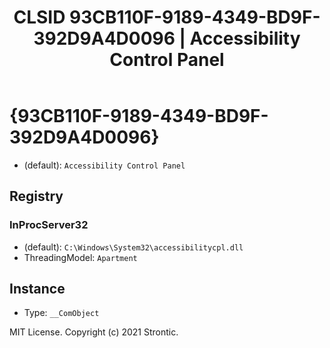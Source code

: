 ﻿---
title: "CLSID 93CB110F-9189-4349-BD9F-392D9A4D0096 | Accessibility Control Panel"
excerpt: What is COM-Object CLSID 93CB110F-9189-4349-BD9F-392D9A4D0096?
---

# {93CB110F-9189-4349-BD9F-392D9A4D0096}

* (default): `Accessibility Control Panel`

## Registry


### InProcServer32

* (default): `C:\Windows\System32\accessibilitycpl.dll`
* ThreadingModel: `Apartment`

## Instance

* Type: `__ComObject`

MIT License. Copyright (c) 2021 Strontic.


